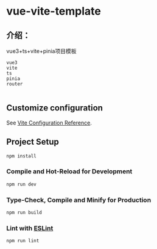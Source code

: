 # vue-vite-template
## 介绍：
vue3+ts+vite+pinia项目模板
```
vue3
vite
ts
pinia
router


```






## Customize configuration

See [Vite Configuration Reference](https://vitejs.dev/config/).

## Project Setup

```sh
npm install
```

### Compile and Hot-Reload for Development

```sh
npm run dev
```

### Type-Check, Compile and Minify for Production

```sh
npm run build
```

### Lint with [ESLint](https://eslint.org/)

```sh
npm run lint
```
